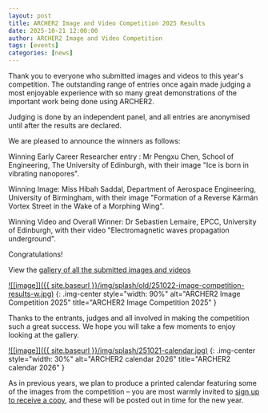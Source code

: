 ```yaml
---
layout: post
title: ARCHER2 Image and Video Competition 2025 Results
date: 2025-10-21 12:00:00
author: ARCHER2 Image and Video Competition
tags: [events] 
categories: [news]
---
```



Thank you to everyone who submitted images and videos to this year's competition.   The outstanding range of entries once again made judging a most enjoyable experience with so many great demonstrations of the  important work being done using ARCHER2. 


<!--more-->

Judging is done by an independent panel, and all entries are anonymised until after the results are declared.

We are pleased to announce the winners as follows:

Winning Early Career Researcher entry : Mr Pengxu Chen, School of Engineering, The University of Edinburgh, with their image "Ice is born in vibrating nanopores".

Winning Image: Miss Hibah Saddal, Department of Aerospace Engineering, University of Birmingham, with their image "Formation of a Reverse Kármán Vortex Street in the Wake of a Morphing Wing".

Winning Video and Overall Winner: Dr Sebastien Lemaire, EPCC, University of Edinburgh, with their video "Electromagnetic waves propagation underground". 

Congratulations!

View the [gallery of all the submitted images and videos](https://www.archer2.ac.uk/about/gallery/2025-image-comp/)

<a href="https://www.archer2.ac.uk/about/gallery/2025-image-comp/">
![[image]]({{ site.baseurl }}/img/splash/old/251022-image-competition-results-w.jpg)</a>
{: .img-center style="width: 90%" 
alt="ARCHER2 Image Competition 2025" 
title="ARCHER2 Image Competition 2025" }

Thanks to the entrants, judges and all involved in making the competition such a great success.  We hope you will take a few moments to enjoy looking at the gallery.



<a href="https://bit.ly/ARCHER2-Calendar-2026">
![[image]]({{ site.baseurl }}/img/splash/251021-calendar.jpg)</a>
{: .img-center style="width: 30%" 
alt="ARCHER2 calendar 2026" 
title="ARCHER2 calendar 2026" }



As in previous years, we plan to produce a printed calendar featuring some of the images from the competition – you are most warmly invited to [sign up to receive a copy](https://bit.ly/ARCHER2-Calendar-2026), and these will be posted out in time for the new year.




<!--

<img src="{{ site.baseurl }}/img/news/210127-IMG_0126.jpg" alt="ARCHER2" title="ARCHER2"/>

<img src="{{ site.baseurl }}/img/logos/euro-cc.jpg" alt="EuroCC" title="EuroCC" align="right" width="10%" />

<a href="https:www        ">
<img src="{{ site.baseurl }}/img/blog/211030-uk-stats-auth.jpg" alt="ARCHER2" title="ARCHER2" style="width: 30%"   /></a>



![image]({{ site.baseurl }}/img/blog/210412-systems-blog_pic2.jpg)
{: .img-center style="width: 60%" 
alt="ARCHER2" 
title="ARCHER2"}



<div>

<iframe title="Video"  width="1000" height="560" src="https://www.youtube.com/embed/UXHE7ljmhaQ" frameborder="0" allow="accelerometer; autoplay; encrypted-media; gyroscope; picture-in-picture" allowfullscreen></iframe>

</div>


-->